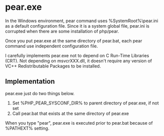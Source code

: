 pear.exe
========

In the Windows environment, pear command uses %SystemRoot%\pear.ini as a
default configuration file. Since it is a system global file, pear.ini
is corrupted when there are some installation of php/pear.

Once you put pear.exe at the same directory of pear.bat, each pear
command use independent configuration file.

I carefully implements pear.exe not to depend on C Run-Time Libraries
(CRT). Not depending on msvcrXXX.dll, it doesn't require any version of
VC++ Redistributable Packages to be installed.

Implementation
--------------

pear.exe just do two things below.

1. Set %PHP_PEAR_SYSCONF_DIR% to parent directory of pear.exe, if not set
2. Call pear.bat that exists at the same directory of pear.exe

When you type "pear", pear.exe is executed prior to pear.bat because of
%PATHEXT% setting.
